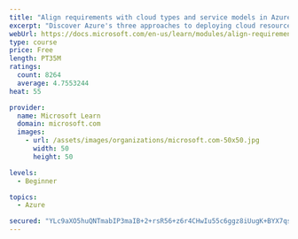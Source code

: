 ```yaml
---
title: "Align requirements with cloud types and service models in Azure"
excerpt: "Discover Azure's three approaches to deploying cloud resources -- public, private, and hybrid -- and learn the difference each makes in your Azure services."
webUrl: https://docs.microsoft.com/en-us/learn/modules/align-requirements-in-azure/
type: course
price: Free
length: PT35M
ratings:
  count: 8264
  average: 4.7553244
heat: 55

provider:
  name: Microsoft Learn
  domain: microsoft.com
  images:
    - url: /assets/images/organizations/microsoft.com-50x50.jpg
      width: 50
      height: 50

levels:
  - Beginner

topics:
  - Azure

secured: "YLc9aXO5huQNTmabIP3maIB+2+rsR56+z6r4CHwIu55c6ggz8iUugK+BYX7qsvIoZOieqzuibK6yZQx5g0s2PZ/NoyEsoT6Luq+UB0y1Di1UdjUvkdPOowmnB0Mon1BzjwpbMfAbXYeKI6k0OwTl3lM9XkwR7aleRgg/LzejfP4bN29JjNdhZu3lU01T08trCEK6f7Ia+wazYpyX9mH0yQOzydn6121Jv9g7chPgHav9K7m8VOU7g1FpkL6Tu1ofrgG+WeWX8Cl2VYEBUUp/XCBJp5TmaDyDAavu/Vl1LZGbdKaemoN/Te4DARfcsvEJHdc29zlDxbvC7nvNS04A5elYTt94cLkcrG71q9lqY1bpPp3pwFencaVA/FlT1CQt5Zu030BGGY7hmnMjVMowQDyZQjUDhcw1tDLjnymr4ro=;Hy1mpY+swHWXs4mk/Blqfg=="
---
```


